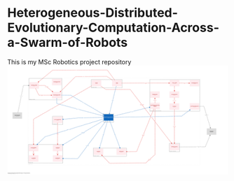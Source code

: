 # Heterogeneous-Distributed-Evolutionary-Computation-Across-a-Swarm-of-Robots
This is my MSc Robotics project repository
[![Evolutionary Computing Island Model Framework](docs/structurizr-1-c3-all.svg)](docs/structurizr-1-c3-all.svg)
